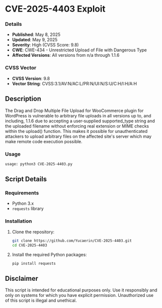 # CVE-2025-4403 Exploit 

### Details

- **Published**: May 8, 2025
- **Updated**: May 9, 2025
- **Severity**: High (CVSS Score: 9.8)
- **CWE**: CWE-434 - Unrestricted Upload of File with Dangerous Type
- **Affected Versions**: All versions from n/a through 1.1.6

### CVSS Vector

- **CVSS Version**: 9.8
- **Vector String**: CVSS:3.1/AV:N/AC:L/PR:N/UI:N/S:U/C:H/I:H/A:H

## Description

The Drag and Drop Multiple File Upload for WooCommerce plugin for WordPress is vulnerable to arbitrary file uploads in all versions up to, and including, 1.1.6 due to accepting a user‐supplied supported_type string and the uploaded filename without enforcing real extension or MIME checks within the upload() function. This makes it possible for unauthenticated attackers to upload arbitrary files on the affected site's server which may make remote code execution possible.

### Usage

```sh
usage: python3 CVE-2025-4403.py
```

## Script Details

### Requirements

- Python 3.x
- `requests` library

### Installation

1. Clone the repository:
    ```sh
    git clone https://github.com/Yucaerin/CVE-2025-4403.git
    cd CVE-2025-4403
    ```

2. Install the required Python packages:
    ```sh
    pip install requests
    ```

## Disclaimer

This script is intended for educational purposes only. Use it responsibly and only on systems for which you have explicit permission. Unauthorized use of this script is illegal and unethical.
